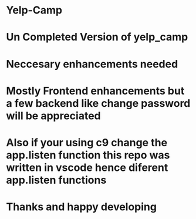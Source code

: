 # Yelp-Camp
# Un Completed Version of yelp_camp
# Neccesary enhancements needed 
# Mostly Frontend enhancements but a few backend like change password will be appreciated
# Also if your using c9 change the app.listen function this repo was written in vscode hence diferent app.listen functions
# Thanks and happy developing